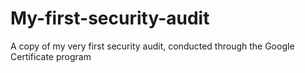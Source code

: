 # My-first-security-audit
A copy of my very first security audit, conducted through the Google Certificate program
